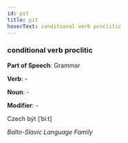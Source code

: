 ```yaml
---
id: pit
title: pit
hoverText: conditional verb proclitic
---
```


### conditional verb proclitic

**Part of Speech**: Grammar

**Verb**: -

**Noun**: -

**Modifier**: -

Czech být [ˈbiːt]

*Balto-Slavic Language Family*